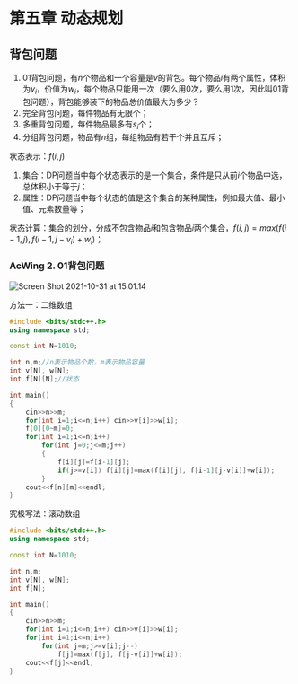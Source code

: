 # 第五章 动态规划

## 背包问题

1. $01$背包问题，有$n$个物品和一个容量是$v$的背包。每个物品$i$有两个属性，体积为$v_i$，价值为$w_i$，每个物品只能用一次（要么用0次，要么用1次，因此叫01背包问题），背包能够装下的物品总价值最大为多少？
2. 完全背包问题，每件物品有无限个；
3. 多重背包问题，每件物品最多有$s_i$个；
4. 分组背包问题，物品有$n$组，每组物品有若干个并且互斥；

状态表示：$f(i,j)$

1. 集合：DP问题当中每个状态表示的是一个集合，条件是只从前$i$个物品中选，总体积小于等于$j$；
2. 属性：DP问题当中每个状态的值是这个集合的某种属性，例如最大值、最小值、元素数量等；

状态计算：集合的划分，分成不包含物品$i$和包含物品$i$两个集合，$f(i,j)=max(f(i-1,j),f(i-1,j-v_i)+w_i)$；

### AcWing 2. 01背包问题

![Screen Shot 2021-10-31 at 15.01.14](https://tva1.sinaimg.cn/large/008i3skNly1gvyi6mgntoj30mu0j3wfh.jpg)

方法一：二维数组

```cpp
#include <bits/stdc++.h>
using namespace std;

const int N=1010;

int n,m;//n表示物品个数，m表示物品容量
int v[N], w[N];
int f[N][N];//状态

int main()
{
    cin>>n>>m;
    for(int i=1;i<=n;i++) cin>>v[i]>>w[i];
    f[0][0~m]=0;
    for(int i=1;i<=n;i++)
        for(int j=0;j<=m;j++)
        {
            f[i][j]=f[i-1][j];
            if(j>=v[i]) f[i][j]=max(f[i][j], f[i-1][j-v[i]]+w[i]);
        }
    cout<<f[n][m]<<endl;
}
```

究极写法：滚动数组

```cpp
#include <bits/stdc++.h>
using namespace std;

const int N=1010;

int n,m;
int v[N], w[N];
int f[N];

int main()
{
    cin>>n>>m;
    for(int i=1;i<=n;i++) cin>>v[i]>>w[i];
    for(int i=1;i<=n;i++)
        for(int j=m;j>=v[i];j--)
            f[j]=max(f[j], f[j-v[i]]+w[i]);
    cout<<f[j]<<endl;
}
```

